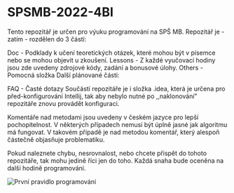 # SPSMB-2022-4BI

Tento repozitář je určen pro výuku programování na SPŠ MB. Repozitář je - zatím - rozdělen do 3 částí:

Doc - Podklady k učení teoretických otázek, které mohou být v písemce nebo se mohou objevit u zkoušení.
Lessons - Z každé vyučovací hodiny jsou zde uvedeny zdrojové kódy, zadání a bonusové úlohy.
Others - Pomocná složka
Další plánované části:

FAQ - Časté dotazy
Součástí repozitáře je i složka .idea, která je určena pro před-konfigurování Intellij, tak aby nebylo nutné po ,,naklonování” repozitáře znovu provádět konfiguraci.

Komentáře nad metodami jsou uvedeny v českém jazyce pro lepší pochopitelnost. V některých případech nemusí být úplně jasné jak algoritmu má fungovat. V takovém případě je nad metodou komentář, který alespoň částečně objasňuje problematiku.

Pokud naleznete chybu, nesrovnalost, nebo chcete přispět do tohoto repozitáře, tak mohu jedině říci jen do toho. Každá snaha bude oceněna na další hodině programování.

![První pravidlo programování]([/Others/img/first_rule.png](/Others/Img/313216795_780896349642872_320791780429143437_n.jpg))
